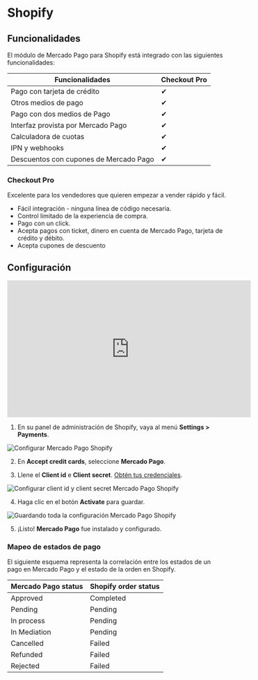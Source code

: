 # Shopify  

## Funcionalidades

El módulo de Mercado Pago para Shopify está integrado con las siguientes funcionalidades:

| Funcionalidades                                           | Checkout Pro	    |
|---------------------------------------------------------- |-------------------|
| Pago con tarjeta de crédito                               | ✔                 |
| Otros medios de pago                                      | ✔                 |
| Pago con dos medios de Pago 		                        	| ✔               	|
| Interfaz provista por Mercado Pago                        | ✔                 |
| Calculadora de cuotas                                     | ✔                 |
| IPN y webhooks                                            | ✔                 |
| Descuentos con cupones de Mercado Pago                    | ✔                 |

### Checkout Pro

Excelente para los vendedores que quieren empezar a vender rápido y fácil.

* Fácil integración - ninguna línea de código necesaria.
* Control limitado de la experiencia de compra.
* Pago con un click.
* Acepta pagos con ticket, dinero en cuenta de Mercado Pago, tarjeta de crédito y débito.
* Acepta cupones de descuento

## Configuración

<center>
  <iframe width="560" height="315" src="https://www.youtube.com/embed/ZLINrH8WB0A" frameborder="0" allowfullscreen=""></iframe>
</center>

1) En su panel de administración de Shopify, vaya al menú **Settings > Payments**.

![Configurar Mercado Pago Shopify](/images/shopify/shopify-config-1.gif)

2) En **Accept credit cards**, seleccione **Mercado Pago**.

3) Llene el **Client id** e **Client secret**. [Obtén tus credenciales]([FAKER][CREDENTIALS][URL_BASIC]).

  ![Configurar client id y client secret Mercado Pago Shopify](/images/shopify/shopify-config-2.gif)

4) Haga clic en el botón **Activate** para guardar.

  ![Guardando toda la configuración Mercado Pago Shopify](/images/shopify/shopify-config-3.gif)

5) ¡Listo! **Mercado Pago** fue instalado y configurado.

### Mapeo de estados de pago

El siguiente esquema representa la correlación entre los estados de un pago en Mercado Pago y el estado de la orden en Shopify.

| Mercado Pago status | Shopify order status |
|---------------------|----------------------|
| Approved            | Completed            |
| Pending             | Pending              |
| In process          | Pending              |
| In Mediation        | Pending              |
| Cancelled           | Failed               |
| Refunded            | Failed               |
| Rejected            | Failed               |
